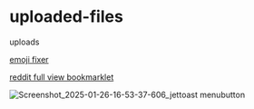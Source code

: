 # uploaded-files
uploads



[emoji fixer](https://github.com/GitEin11/uploaded-files/assets/84138811/2397621a-6927-472f-9386-44f0a3a3dec4)


[reddit full view bookmarklet](https://github.com/GitEin11/uploaded-files/assets/84138811/6d5bf464-c383-4b43-a524-17972ae5c51a)


![Screenshot_2025-01-26-16-53-37-606_jettoast menubutton](https://github.com/user-attachments/assets/5fad706b-042b-48e4-bc3a-e1d9cc10b906)
